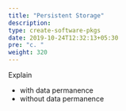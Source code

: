 ```yaml
---
title: "Persistent Storage"
description:
type: create-software-pkgs
date: 2019-10-24T12:32:13+05:30
pre: "c. "
weight: 320
---
```


Explain

* with data permanence
* without data permanence